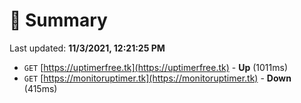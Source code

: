 # 📖 Summary
Last updated: **11/3/2021, 12:21:25 PM**

- `GET` [https://uptimerfree.tk](https://uptimerfree.tk) - **Up** (1011ms)
- `GET` [https://monitoruptimer.tk](https://monitoruptimer.tk) - **Down** (415ms)
